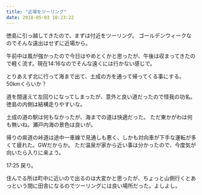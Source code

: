 ```yaml
---
title: "近場をツーリング"
date: 2018-05-03 10:23:22
---
```


徳島に引っ越してきたので、まずは付近をツーリング。
ゴールデンウィークなのでそんな遠出はせずに近場から。

午前中は風が強かったので今日はやめとくかと思ったが、午後は収まってきたので軽く流す。現在14:16なのでそんな遠くには行かない感じで。

とりあえず北に行って海まで出て、土成の方を通って帰ってくる事にする。50kmくらいか？

道を間違えて左回りになってしまったが、意外と良い道だったので怪我の功名。徳島の内側は結構走りやすいな。

土成の道の駅は何もなかったが、海までの道は快適だった。
ただ東かがわは何も無いね。瀬戸内海の景色は良いが。

帰りの県道の峠道は途中一車線で見通しも悪く、しかも対向車が下手な運転が多くて疲れた。GWだからか。
ただ温泉が家から近い事は分かったので、今度気が向いたら入りに来よう。

17:25 戻り。

住んでる所は町中に近いので出るのは大変かと思ったが、ちょっと山側行くとあっという間に田舎になるのでツーリングには良い場所だった。よしよし。
